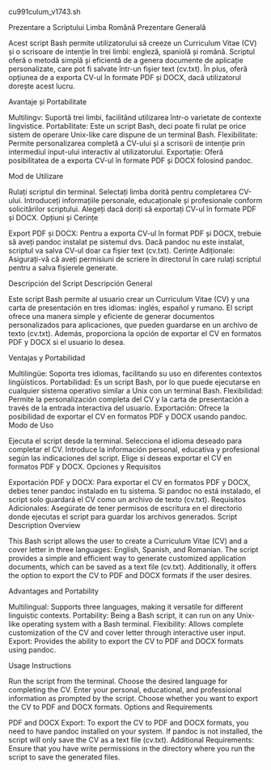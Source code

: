cu991culum_v1743.sh 


Prezentare a Scriptului
Limba Română
Prezentare Generală

Acest script Bash permite utilizatorului să creeze un Curriculum Vitae (CV) și o scrisoare de intenție în trei limbi: engleză, spaniolă și română. Scriptul oferă o metodă simplă și eficientă de a genera documente de aplicație personalizate, care pot fi salvate într-un fișier text (cv.txt). În plus, oferă opțiunea de a exporta CV-ul în formate PDF și DOCX, dacă utilizatorul dorește acest lucru.

Avantaje și Portabilitate

Multilingv: Suportă trei limbi, facilitând utilizarea într-o varietate de contexte lingvistice.
Portabilitate: Este un script Bash, deci poate fi rulat pe orice sistem de operare Unix-like care dispune de un terminal Bash.
Flexibilitate: Permite personalizarea completă a CV-ului și a scrisorii de intenție prin intermediul input-ului interactiv al utilizatorului.
Exportație: Oferă posibilitatea de a exporta CV-ul în formate PDF și DOCX folosind pandoc.

Mod de Utilizare

Rulați scriptul din terminal.
Selectați limba dorită pentru completarea CV-ului.
Introduceți informațiile personale, educaționale și profesionale conform solicitărilor scriptului.
Alegeți dacă doriți să exportați CV-ul în formate PDF și DOCX.
Opțiuni și Cerințe

Export PDF și DOCX: Pentru a exporta CV-ul în format PDF și DOCX, trebuie să aveți pandoc instalat pe sistemul dvs. Dacă pandoc nu este instalat, scriptul va salva CV-ul doar ca fișier text (cv.txt).
Cerințe Adiționale: Asigurați-vă că aveți permisiuni de scriere în directorul în care rulați scriptul pentru a salva fișierele generate.

Descripción del Script
Descripción General

Este script Bash permite al usuario crear un Curriculum Vitae (CV) y una carta de presentación en tres idiomas: inglés, español y rumano. El script ofrece una manera simple y eficiente de generar documentos personalizados para aplicaciones, que pueden guardarse en un archivo de texto (cv.txt). Además, proporciona la opción de exportar el CV en formatos PDF y DOCX si el usuario lo desea.

Ventajas y Portabilidad

Multilingüe: Soporta tres idiomas, facilitando su uso en diferentes contextos lingüísticos.
Portabilidad: Es un script Bash, por lo que puede ejecutarse en cualquier sistema operativo similar a Unix con un terminal Bash.
Flexibilidad: Permite la personalización completa del CV y la carta de presentación a través de la entrada interactiva del usuario.
Exportación: Ofrece la posibilidad de exportar el CV en formatos PDF y DOCX usando pandoc.
Modo de Uso

Ejecuta el script desde la terminal.
Selecciona el idioma deseado para completar el CV.
Introduce la información personal, educativa y profesional según las indicaciones del script.
Elige si deseas exportar el CV en formatos PDF y DOCX.
Opciones y Requisitos

Exportación PDF y DOCX: Para exportar el CV en formatos PDF y DOCX, debes tener pandoc instalado en tu sistema. Si pandoc no está instalado, el script solo guardará el CV como un archivo de texto (cv.txt).
Requisitos Adicionales: Asegúrate de tener permisos de escritura en el directorio donde ejecutas el script para guardar los archivos generados.
Script Description
Overview

This Bash script allows the user to create a Curriculum Vitae (CV) and a cover letter in three languages: English, Spanish, and Romanian. The script provides a simple and efficient way to generate customized application documents, which can be saved as a text file (cv.txt). Additionally, it offers the option to export the CV to PDF and DOCX formats if the user desires.

Advantages and Portability

Multilingual: Supports three languages, making it versatile for different linguistic contexts.
Portability: Being a Bash script, it can run on any Unix-like operating system with a Bash terminal.
Flexibility: Allows complete customization of the CV and cover letter through interactive user input.
Export: Provides the ability to export the CV to PDF and DOCX formats using pandoc.

Usage Instructions

Run the script from the terminal.
Choose the desired language for completing the CV.
Enter your personal, educational, and professional information as prompted by the script.
Choose whether you want to export the CV to PDF and DOCX formats.
Options and Requirements

PDF and DOCX Export: To export the CV to PDF and DOCX formats, you need to have pandoc installed on your system. If pandoc is not installed, the script will only save the CV as a text file (cv.txt).
Additional Requirements: Ensure that you have write permissions in the directory where you run the script to save the generated files.

